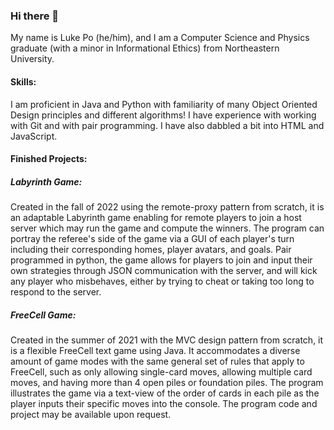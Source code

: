 ### Hi there 👋

My name is Luke Po (he/him), and I am a Computer Science and Physics graduate (with a minor in Informational Ethics) from Northeastern University.

#### Skills:
I am proficient in Java and Python with familiarity of many Object Oriented Design principles and different algorithms! I have experience with working with Git and with pair programming. I have also dabbled a bit into HTML and JavaScript.

#### Finished Projects:
##### Labyrinth Game:
Created in the fall of 2022 using the remote-proxy pattern from scratch, it is an adaptable Labyrinth game enabling for remote players to join a host server which may run the game and compute the winners. The program can portray the referee's side of the game via a GUI of each player's turn including their corresponding homes, player avatars, and goals. Pair programmed in python, the game allows for players to join and input their own strategies through JSON communication with the server, and will kick any player who misbehaves, either by trying to cheat or taking too long to respond to the server.

##### FreeCell Game:
Created in the summer of 2021 with the MVC design pattern from scratch, it is a flexible FreeCell text game using Java. It accommodates a diverse amount of game modes with the same general set of rules that apply to FreeCell, such as only allowing single-card moves, allowing multiple card moves, and having more than 4 open piles or foundation piles. The program illustrates the game via a text-view of the order of cards in each pile as the player inputs their specific moves into the console. The program code and project may be available upon request.
